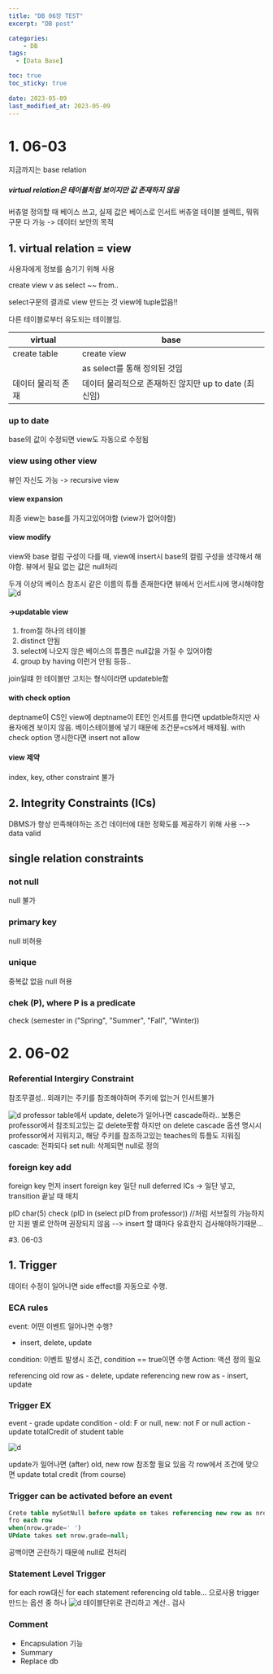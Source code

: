 ```yaml
---
title: "DB 06장 TEST"
excerpt: "DB post"

categories:
    - DB
tags:
  - [Data Base]

toc: true
toc_sticky: true
 
date: 2023-05-09
last_modified_at: 2023-05-09
---
```


# 1. 06-03
지금까지는 base relation
##### virtual relation은 테이블처럼 보이지만 값 존재하지 않음
버츄얼 정의할 때 베이스 쓰고, 실제 값은 베이스로 인서트
버츄얼 테이블 셀렉트, 뭐뭐 구문 다 가능
-> 데이터 보안의 목적

## 1. virtual relation = view
사용자에게 정보를 숨기기 위해 사용

create view v as
select ~~ from..

select구문의 결과로 view 만드는 것
view에 tuple없음!!

다른 테이블로부터 유도되는 테이블임.

virtual | base
---|---
create table | create view
||as select를 통해 정의된 것임
데이터 물리적 존재|데이터 물리적으로 존재하진 않지만 up to date (최신임)

### up to date
base의 값이 수정되면 view도 자동으로 수정됨

### view using other view
뷰인 자신도 가능 -> recursive view

#### view expansion
최종 view는 base를 가지고있어야함 (view가 없어야함)

#### view modify
view와 base 컬럼 구성이 다를 때, view에 insert시 base의 컬럼 구성을 생각해서 해야함.
뷰에서 필요 없는 값은 null처리

두개 이상의 베이스 참조시 같은 이름의 튜플 존재한다면 뷰에서 인서트시에 명시해야함
![d](..\assets/images/DB0601.png)

#### ->updatable view
1. from절 하나의 테이블
2. distinct 안됨
3. select에 나오지 않은 베이스의 튜플은 null값을 가질 수 있어야함
4. group by having 이런거 안됨
등등..

join일떄 한 테이블만 고치는 형식이라면 updateble함

#### with check option
deptname이 CS인 view에 deptname이 EE인 인서트를 한다면 updatble하지만 사용자에겐 보이지 않음. 베이스테이블에 넣기 때문에 조건문=cs에서 배제됨.
with check option 명시한다면 insert not allow

#### view 제약
index, key, other constraint 불가

## 2. Integrity Constraints (ICs)
DBMS가 항상 만족해야하는 조건
데이터에 대한 정확도를 제공하기 위해 사용
--> data valid

## single relation constraints
### not null
null 불가
### primary key
null 비허용
### unique
중복값 없음
null 허용
### chek (P), where P is a predicate
check (semester in ("Spring", "Summer", "Fall", "Winter))

# 2. 06-02
### Referential Intergiry Constraint
참조무결성..
외래키는 주키를 참조해야하며 주키에 없는거 인서트불가

![d](../assets/images/DB0602.png)
professor table에서 update, delete가 일어나면 cascade하라..
보통은 professor에서 참조되고있는 값 delete못함
하지만 on delete cascade 옵션 명시시 professor에서 지워지고, 해당 주키를 참조하고있는 teaches의 튜플도 지워짐
cascade: 전파되다
set null: 삭제되면 null로 정의

### foreign key add
foreign key 먼저 insert
foreign key 일단 null
deferred ICs -> 일단 넣고, transition 끝날 때 매치

pID char(5) check (pID in (select pID from professor)) //처럼 서브질의 가능하지만 지원 별로 안하며 권장되지 않음
--> insert 할 떄마다 유효한지 검사해야하기때문...

#3. 06-03
## 1. Trigger
데이터 수정이 일어나면 side effect를 자동으로 수행.
### ECA rules
event: 어떤 이벤트 일어나면 수행?
- insert, delete, update

condition: 이벤트 발생시 조건, condition == true이면 수행
Action: 액션 정의 필요

referencing old row as - delete, update
referencing new row as - insert, update

### Trigger EX
event - grade update
condition - old: F or null, new: not F or null
action - update totalCredit of student table

![d](../assets/images/DB0603.png)

update가 일어나면 (after) old, new row 참조할 필요 있음
각 row에서
조건에 맞으면
update total credit (from course)

### Trigger can be activated before an event
```sql
Crete table mySetNull before update on takes referencing new row as nrow
fro each row
when(nrow.grade=' ')
UPdate takes set nrow.grade=null;
```
공백이면 곤란하기 때문에 null로 전처리
### Statement Level Trigger
for each row대신 for each statement
referencing old table... 으로사용
trigger만드는 옵션 중 하나
![d](..\assets\images\DB0604.png)
테이블단위로 관리하고 계산.. 검사

### Comment
- Encapsulation 기능
- Summary
- Replace db




